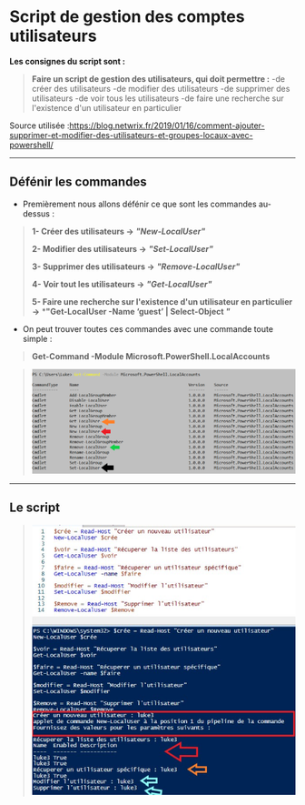# Script de gestion des comptes utilisateurs 

**Les consignes du script sont :** 

>**Faire un script de gestion des utilisateurs, qui doit permettre :** 
-de créer des utilisateurs
-de modifier des utilisateurs
-de supprimer des utilisateurs
-de voir tous les utilisateurs
-de faire une recherche sur l'existence d'un utilisateur en particulier

Source utilisée :https://blog.netwrix.fr/2019/01/16/comment-ajouter-supprimer-et-modifier-des-utilisateurs-et-groupes-locaux-avec-powershell/

---
## Défénir les commandes
 
- Premièrement nous allons défénir ce que sont les commandes au-dessus :

> **1- Créer des utilisateurs ->** ***"New-LocalUser"***
> 
> **2- Modifier des utilisateurs ->** ***"Set-LocalUser"***
> 
> **3- Supprimer des utilisateurs ->** ***"Remove-LocalUser"***
> 
> **4- Voir tout les utilisateurs ->** ***"Get-LocalUser"***
>
> **5- Faire une recherche sur l'existence d'un utilisateur en particulier ->** ***"Get-LocalUser -Name ‘guest’ | Select-Object *"*** 

- On peut trouver toutes ces commandes avec une commande toute simple : 
> **Get-Command -Module Microsoft.PowerShell.LocalAccounts**

>![](../Images.md/cc.jpg.png)

---
## Le script 

> ![](../Images.md/tp.jpg)



